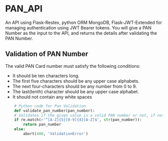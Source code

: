 # PAN_API
An API using Flask-Restex, python ORM MongoDB, Flask-JWT-Extended for managing authentication using JWT Bearer tokens.
You will give a PAN Number as the input to the API, and returns the details after validating the PAN Number.

## Validation of PAN Number ##
The valid PAN Card number must satisfy the following conditions: 


  *  It should be ten characters long.
  *  The first five characters should be any upper case alphabets.
  *  The next four-characters should be any number from 0 to 9.
  *  The last(tenth) character should be any upper case alphabet.
  *  It should not contain any white spaces

```python
    # Python code for Pan Validation
    def validate_pan_number(pan_number):
    # Validates if the given value is a valid PAN number or not, if not raise ValidationError
    if re.match(r'^[A-Z]{5}[0-9]{4}[A-Z]$', str(pan_number)):
        return pan_number
    else:
        abort(400, 'ValidationError')
```

### 

